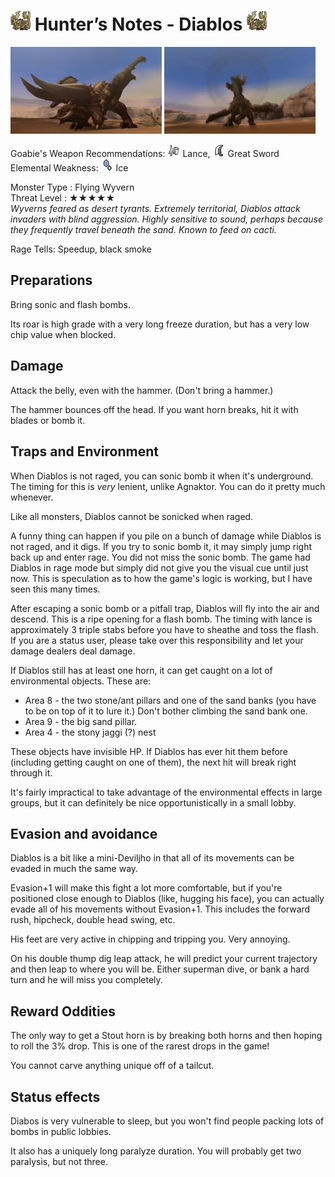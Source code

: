 # <img src="icons/diablos.png" width="32px"> Hunter’s Notes - Diablos <img src="icons/diablos.png" width="32px">

<p float="left">
<img src="images/diablos.png" width="48%">
<img src="images/diablos-roar.png" width="48%">
<p float="left">

Goabie's Weapon Recommendations: <img src="icons/MH3icon-Lance.png" width="20px"> Lance, <img src="icons/MH3icon-Great_Sword.png" width="20px"> Great Sword  
Elemental Weakness: <img src="icons/-status-Iceblight.png" width="20px"> Ice

Monster Type : Flying Wyvern   
Threat Level : ★★★★★   
*Wyverns feared as desert tyrants.  Extremely territorial, Diablos attack invaders with blind aggression.  Highly sensitive to sound, perhaps because they frequently travel beneath the sand.  Known to feed on cacti.*

Rage Tells: Speedup, black smoke

## Preparations
Bring sonic and flash bombs.

Its roar is high grade with a very long freeze duration, but has a very low chip value when blocked.

## Damage
Attack the belly, even with the hammer. (Don't bring a hammer.)

The hammer bounces off the head. If you want horn breaks, hit it with blades or bomb it.

## Traps and Environment
When Diablos is not raged, you can sonic bomb it when it's underground. The timing for this is _very_ lenient, unlike Agnaktor. You can do it pretty much whenever.

Like all monsters, Diablos cannot be sonicked when raged.

A funny thing can happen if you pile on a bunch of damage while Diablos is not raged, and it digs. If you try to sonic bomb it, it may simply jump right back up and enter rage. You did not miss the sonic bomb. The game had Diablos in rage mode but simply did not give you the visual cue until just now. This is speculation as to how the game's logic is working, but I have seen this many times.

After escaping a sonic bomb or a pitfall trap, Diablos will fly into the air and descend. This is a ripe opening for a flash bomb. The timing with lance is approximately 3 triple stabs before you have to sheathe and toss the flash. If you are a status user, please take over this responsibility and let your damage dealers deal damage.

If Diablos still has at least one horn, it can get caught on a lot of environmental objects. These are:
- Area 8 - the two stone/ant pillars and one of the sand banks (you have to be on top of it to lure it.) Don't bother climbing the sand bank one.
- Area 9 - the big sand pillar.
- Area 4 - the stony jaggi (?) nest
  
These objects have invisible HP. If Diablos has ever hit them before (including getting caught on one of them), the next hit will break right through it.

It's fairly impractical to take advantage of the environmental effects in large groups, but it can definitely be nice opportunistically in a small lobby.

## Evasion and avoidance
Diablos is a bit like a mini-Deviljho in that all of its movements can be evaded in much the same way. 

Evasion+1 will make this fight a lot more comfortable, but if you're positioned close enough to Diablos (like, hugging his face), you can actually evade all of his movements without Evasion+1. This includes the forward rush, hipcheck, double head swing, etc.

His feet are very active in chipping and tripping you. Very annoying.

On his double thump dig leap attack, he will predict your current trajectory and then leap to where you will be. Either superman dive, or bank a hard turn and he will miss you completely.

## Reward Oddities
The only way to get a Stout horn is by breaking both horns and then hoping to roll the 3% drop. This is one of the rarest drops in the game!

You cannot carve anything unique off of a tailcut.

## Status effects
Diabos is very vulnerable to sleep, but you won't find people packing lots of bombs in public lobbies.

It also has a uniquely long paralyze duration. You will probably get two paralysis, but not three.
